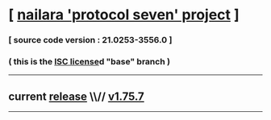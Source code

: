 
# [ [nailara 'protocol seven' project](http://nailara.network/) ]

### [ source code version : 21.0253-3556.0 ]

### ( this is the [ISC license](license)d "base" branch )
---
## current [release](https://github.com/taekiten/nailara/releases) \\\\// [v1.75.7](https://github.com/taekiten/nailara/releases/tag/v1.75.7)
---
